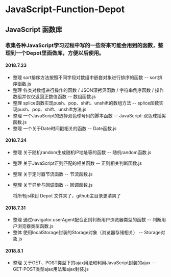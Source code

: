 # JavaScript-Function-Depot
## JavaScript 函数库
### 收集各种JavaScript学习过程中写的一些将来可能会用到的函数，整理到一个Depot里面做库，方便以后使用。
#### 2018.7.23
- 整理 sort排序方法按照不同字段对数组中嵌套对象进行排序的函数  -- sort排序函数.js
- 整理 各类对数组进行操作的函数 / JSON深拷贝函数 / 字符串倒序函数 / 操作数组并仅仅返回正数值函数 -- 数组函数.js
- 整理 splice函数实现push、pop、shift、unshift的数组方法 -- splice函数实现push、pop、shift、unshift方法.js
- 整理 一个JavaScript的选择双色球号码的脚本函数  -- JavaScript-双色球摇奖函数.js
- 整理 一个关于Date时间戳相关的函数  --  Date函数.js

#### 2018.7.24
- 整理 关于随机random生成随机IP地址等的函数  --  随机random函数.js
- 整理 关于JavaScript正则匹配的相关函数  --  正则相关判断函数.js
- 整理 关于定时器节流函数  --  节流函数.js
- 整理 关于异步与回调函数  --  回调函数.js

  将所有js移到 Depot 文件夹了，github主目录更清爽了

#### 2018.7.31
- 整理 通过navigator.userAgent配合正则判断用户浏览器类型的函数 -- 判断用户浏览器类型函数.js
- 整体 使用localStorage封装的Storage对象（浏览器存储相关） --  Storage对象.js

#### 2018.8.1
- 整理 关于GET、POST类型下的ajax用法和利用JavaScript封装的ajax  --  GET-POST类型ajax用法和ajax封装.js
